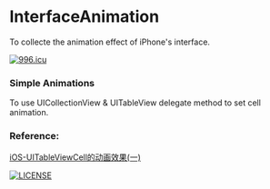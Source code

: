 # InterfaceAnimation
To collecte the animation effect of iPhone's interface.

[![996.icu](https://img.shields.io/badge/link-996.icu-red.svg)](https://996.icu)

### Simple Animations
To use UICollectionView & UITableView delegate method to set cell animation.



### Reference:

[iOS-UITableViewCell的动画效果(一)](https://www.jianshu.com/p/15878d86e463)

[![LICENSE](https://img.shields.io/badge/license-Anti%20996-blue.svg)](https://github.com/996icu/996.ICU/blob/master/LICENSE)
